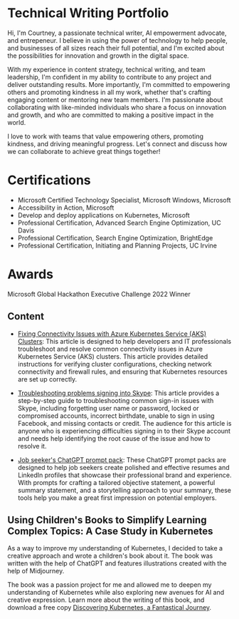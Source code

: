 # Technical Writing Portfolio
Hi, I'm Courtney, a passionate technical writer, AI empowerment advocate, and entrepeneur. I believe in using the power of technology to help people, and businesses of all sizes reach their full potential, and I'm excited about the possibilities for innovation and growth in the digital space.

With my experience in content strategy, technical writing, and team leadership, I'm confident in my ability to contribute to any project and deliver outstanding results. More importantly, I'm committed to empowering others and promoting kindness in all my work, whether that's crafting engaging content or mentoring new team members. I'm passionate about collaborating with like-minded individuals who share a focus on innovation and growth, and who are committed to making a positive impact in the world. 

I love to work with teams that value empowering others, promoting kindness, and driving meaningful progress. Let's connect and discuss how we can collaborate to achieve great things together!


# Certifications
- Microsoft Certified Technology Specialist, Microsoft Windows, Microsoft
- Accessibility in Action, Microsoft
- Develop and deploy applications on Kubernetes, Microsoft
- Professional Certification, Advanced Search Engine Optimization, UC Davis
- Professional Certification, Search Engine Optimization, BrightEdge
- Professional Certification, Initiating and Planning Projects, UC Irvine

# Awards
Microsoft Global Hackathon Executive Challenge 2022 Winner


## Content

- [Fixing Connectivity Issues with Azure Kubernetes Service (AKS) Clusters](https://github.com/CourtneyWhy/technical-writing-portfolio/blob/main/aks-cluster-connectivity-issues.md): This article is designed to help developers and IT professionals troubleshoot and resolve common connectivity issues in Azure Kubernetes Service (AKS) clusters. This article provides detailed instructions for verifying cluster configurations, checking network connectivity and firewall rules, and ensuring that Kubernetes resources are set up correctly.

- [Troubleshooting problems signing into Skype](https://support.skype.com/en/faq/FA10038/troubleshooting-problems-signing-into-skype.md): This article provides a step-by-step guide to troubleshooting common sign-in issues with Skype, including forgetting user name or password, locked or compromised accounts, incorrect birthdate, unable to sign in using Facebook, and missing contacts or credit. The audience for this article is anyone who is experiencing difficulties signing in to their Skype account and needs help identifying the root cause of the issue and how to resolve it.

- [Job seeker's ChatGPT prompt pack](https://theconsciouslykind.com/products/job-seekers-chatgpt-prompt-pack): These ChatGPT prompt packs are designed to help job seekers create polished and effective resumes and LinkedIn profiles that showcase their professional brand and experience. With prompts for crafting a tailored objective statement, a powerful summary statement, and a storytelling approach to your summary, these tools help you make a great first impression on potential employers. 


## Using Children's Books to Simplify Learning Complex Topics: A Case Study in Kubernetes

As a way to improve my understanding of Kubernetes, I decided to take a creative approach and wrote a children's book about it. The book was written with the help of ChatGPT and features illustrations created with the help of Midjourney.

The book was a passion project for me and allowed me to deepen my understanding of Kubernetes while also exploring new avenues for AI and creative expression. Learn more about the writing of this book, and download a free copy [Discovering Kubernetes, a Fantastical Journey](https://theconsciouslykind.com/blogs/blog/creating-a-kubernetes-childrens-book-with-ai-a-journey-of-magic-and-mishaps.md).
